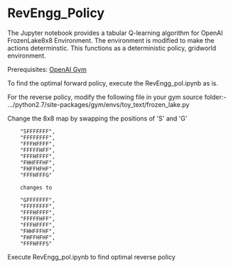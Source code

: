 # RevEngg_Policy

The Jupyter notebook provides a tabular Q-learning algorithm for OpenAI FrozenLake8x8 Environment. 
The environment is modified to make the actions determinstic. 
This functions as a deterministic policy, gridworld environment.

Prerequisites: [OpenAI Gym](https://github.com/openai/gym)

To find the optimal forward policy, execute the RevEngg_pol.ipynb as is.

For the reverse policy, modify the following file in your gym source folder:-
.../python2.7/site-packages/gym/envs/toy_text/frozen_lake.py

  Change the 8x8 map by swapping the positions of 'S' and 'G'
 
        "SFFFFFFF",               
        "FFFFFFFF",
        "FFFHFFFF",
        "FFFFFHFF",
        "FFFHFFFF",
        "FHHFFFHF",
        "FHFFHFHF",
        "FFFHFFFG"
        
        changes to
        
        "GFFFFFFF",
        "FFFFFFFF",
        "FFFHFFFF",
        "FFFFFHFF",
        "FFFHFFFF",
        "FHHFFFHF",
        "FHFFHFHF",
        "FFFHFFFS"
 
Execute RevEngg_pol.ipynb to find optimal reverse policy 
